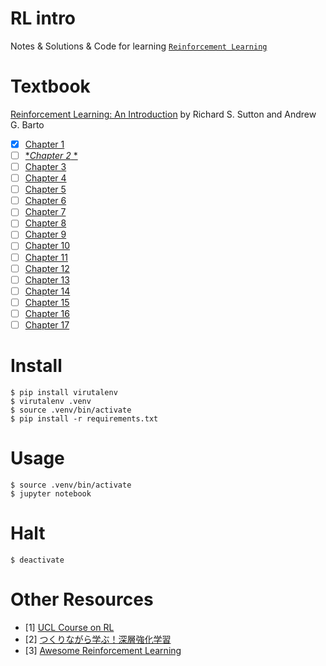 # RL intro
Notes & Solutions & Code for learning [`Reinforcement Learning`](https://en.wikipedia.org/wiki/Reinforcement_learning)

# Textbook
[Reinforcement Learning: An Introduction](http://incompleteideas.net/book/the-book-2nd.html) by Richard S. Sutton 
and Andrew G. Barto

- [x] [Chapter 1](/Chap1.ipynb)
- [ ] [**Chapter 2*
*](/Chap2.ipynb)
- [ ] [Chapter 3](/Chap3.ipynb)
- [ ] [Chapter 4](/Chap4.ipynb)
- [ ] [Chapter 5](/Chap5.ipynb)
- [ ] [Chapter 6](/Chap6.ipynb)
- [ ] [Chapter 7](/Chap7.ipynb)
- [ ] [Chapter 8](/Chap8.ipynb)
- [ ] [Chapter 9](/Chap9.ipynb)
- [ ] [Chapter 10](/Chap10.ipynb)
- [ ] [Chapter 11](/Chap11.ipynb)
- [ ] [Chapter 12](/Chap12.ipynb)
- [ ] [Chapter 13](/Chap13.ipynb)
- [ ] [Chapter 14](/Chap14.ipynb)
- [ ] [Chapter 15](/Chap15.ipynb)
- [ ] [Chapter 16](/Chap16.ipynb)
- [ ] [Chapter 17](/Chap17.ipynb)

# Install
```
$ pip install virutalenv
$ virutalenv .venv
$ source .venv/bin/activate
$ pip install -r requirements.txt
```

# Usage
```
$ source .venv/bin/activate
$ jupyter notebook
```

# Halt
```
$ deactivate
```

# Other Resources
- [1] [UCL Course on RL](http://www0.cs.ucl.ac.uk/staff/d.silver/web/Teaching.html)
- [2] [つくりながら学ぶ！深層強化学習](https://github.com/YutaroOgawa/Deep-Reinforcement-Learning-Book)
- [3] [Awesome Reinforcement Learning](https://github.com/aikorea/awesome-rl)
